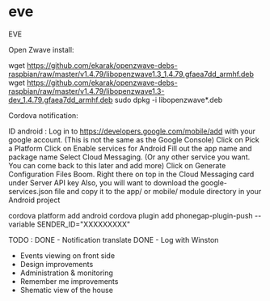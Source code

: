 # eve
EVE

Open Zwave install:

wget https://github.com/ekarak/openzwave-debs-raspbian/raw/master/v1.4.79/libopenzwave1.3_1.4.79.gfaea7dd_armhf.deb
wget https://github.com/ekarak/openzwave-debs-raspbian/raw/master/v1.4.79/libopenzwave1.3-dev_1.4.79.gfaea7dd_armhf.deb
sudo dpkg -i libopenzwave*.deb


Cordova notification:

ID android : 
Log in to https://developers.google.com/mobile/add with your google account. (This is not the same as the Google Console)
Click on Pick a Platform
Click on Enable services for Android
Fill out the app name and package name
Select Cloud Messaging. (Or any other service you want. You can come back to this later and add more)
Click on Generate Configuration Files
Boom. Right there on top in the Cloud Messaging card under Server API key
Also, you will want to download the google-services.json file and copy it to the app/ or mobile/ module directory in your Android project



cordova platform add android
cordova plugin add phonegap-plugin-push --variable SENDER_ID="XXXXXXXXX"


TODO :
DONE - Notification translate
DONE - Log with Winston
 - Events viewing on front side
 - Design improvements
 - Administration & monitoring 
 - Remember me improvements
 - Shematic view of the house